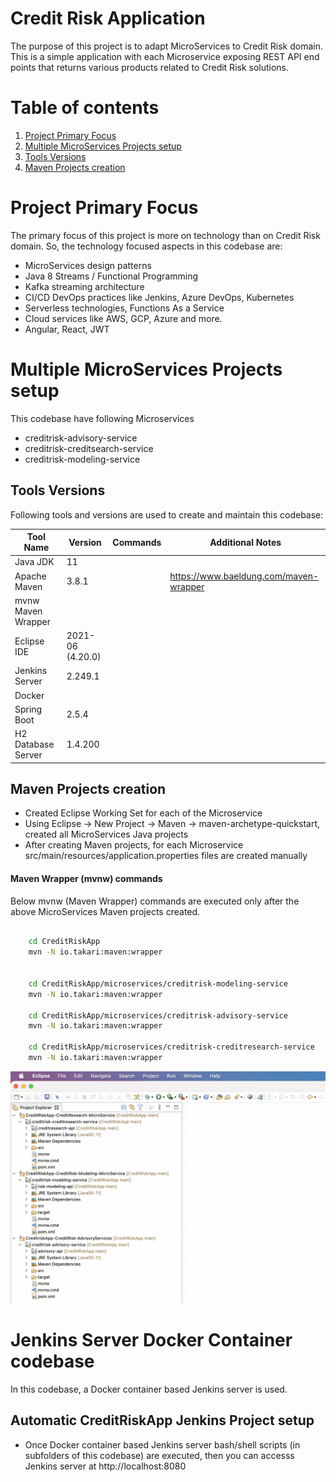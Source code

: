 # Credit Risk Application
The purpose of this project is to adapt MicroServices to Credit Risk domain. This is a simple application with each Microservice exposing REST API end points that returns various products related to Credit Risk solutions.

# Table of contents
1. [Project Primary Focus](#project-primary-focus)
2. [Multiple MicroServices Projects setup](#multiple-microservices-projects-setup)
3. [Tools Versions](#tools-versions)
4. [Maven Projects creation](#maven-projects-creation)


# Project Primary Focus <a name="project-primary-focus"></a>
The primary focus of this project is more on technology than on Credit Risk domain. So, the technology focused aspects in this codebase are:
- MicroServices design patterns
- Java 8 Streams / Functional Programming
- Kafka streaming architecture
- CI/CD DevOps practices like Jenkins, Azure DevOps, Kubernetes
- Serverless technologies, Functions As a Service
- Cloud services like AWS, GCP, Azure and more.
- Angular, React, JWT

# Multiple MicroServices Projects setup <a name="multiple-microservices-projects-setup"></a>
This codebase have following Microservices
- creditrisk-advisory-service
- creditrisk-creditsearch-service
- creditrisk-modeling-service

## Tools Versions <a name="tools-versions"></a>
Following tools and versions are used to create and maintain this codebase:

| Tool Name        		| Version           | Commands           	| Additional Notes   							|
| ---------------- 		|-------------------| ----------------------|-----------------------------------------------|
| Java JDK     	   		| 11                | 						|  					 							|
| Apache Maven     		| 3.8.1             | 						|  https://www.baeldung.com/maven-wrapper		|
| mvnw Maven Wrapper 	|               	|  						|												|
| Eclipse IDE      		| 2021-06 (4.20.0)  | 						|  					 							|
| Jenkins Server   		| 2.249.1  		   	| 						|  					 							|
| Docker   		   		| 	     		   	| 						|  					 							|
| Spring Boot   		| 2.5.4	     		| 						|  					 							|
| H2 Database Server 	| 1.4.200	     	| 						|  					 							|

## Maven Projects creation <a name="maven-projects-creation"></a>
- Created Eclipse Working Set for each of the Microservice
- Using Eclipse -> New Project -> Maven -> maven-archetype-quickstart, created all MicroServices Java projects
- After creating Maven projects, for each Microservice src/main/resources/application.properties files are created manually

#### Maven Wrapper (mvnw) commands
Below mvnw (Maven Wrapper) commands are executed only after the above MicroServices Maven projects created.


```sh

	cd CreditRiskApp
	mvn -N io.takari:maven:wrapper


	cd CreditRiskApp/microservices/creditrisk-modeling-service
	mvn -N io.takari:maven:wrapper	

	cd CreditRiskApp/microservices/creditrisk-advisory-service
	mvn -N io.takari:maven:wrapper	

	cd CreditRiskApp/microservices/creditrisk-creditresearch-service
	mvn -N io.takari:maven:wrapper	

```

![This codebase Maven workingsets](./docs/assets/images/eclipse_working_sets_maven_projects.png)


# Jenkins Server Docker Container codebase
In this codebase, a Docker container based Jenkins server is used.

## Automatic CreditRiskApp Jenkins Project setup
- Once Docker container based Jenkins server bash/shell scripts (in subfolders of this codebase) are executed, then you can accesss Jenkins server at http://localhost:8080



